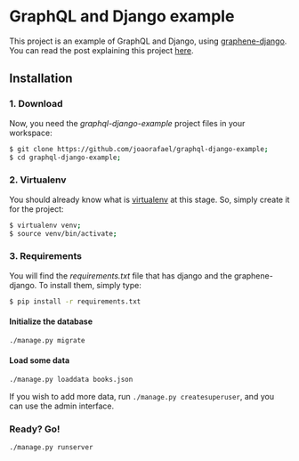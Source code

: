 # GraphQL and Django example

This project is an example of GraphQL and Django, using [graphene-django](https://github.com/graphql-python/graphene-django).
You can read the post explaining this project [here]().

## Installation
### 1. Download
Now, you need the *graphql-django-example* project files in your workspace:
```bash
$ git clone https://github.com/joaorafael/graphql-django-example;
$ cd graphql-django-example;
```
### 2. Virtualenv
You should already know what is [virtualenv](http://www.virtualenv.org/) at this stage. So, simply create it for the project:
```bash
$ virtualenv venv;
$ source venv/bin/activate;
```
### 3. Requirements
You will find the *requirements.txt* file that has django and the graphene-django. To install them, simply type:
```bash
$ pip install -r requirements.txt
```
#### Initialize the database
```bash
./manage.py migrate
```
#### Load some data
```bash
./manage.py loaddata books.json
```
If you wish to add more data, run `./manage.py createsuperuser`, and you can use the admin interface.

### Ready? Go!
```bash
./manage.py runserver
```
